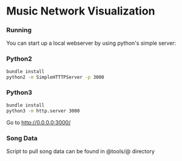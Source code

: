 # Music Network Visualization

### Running

You can start up a local webserver by using python's simple server:


### Python2
```bash
bundle install
python2 -m SimpleHTTTPServer -p 3000
```

### Python3
```bash
bundle install
python3 -m http.server 3000
```

Go to  http://0.0.0.0:3000/

### Song Data

Script to pull song data can be found in @tools/@ directory
